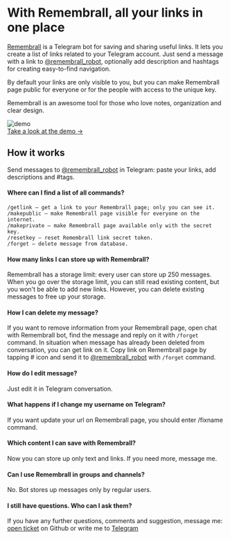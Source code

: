 # With Remembrall, all your links in one place

[Remembrall](https://remembrall.app) is a Telegram bot for saving and sharing useful links. It lets you create a list of links related to your Telegram account. Just send a message with a link to [@remembrall_robot](https://t.me/remembrall_robot), optionally add description and hashtags for creating easy-to-find navigation. 

By default your links are only visible to you, but you can make Remembrall page public for everyone or for the people with access to the unique key. 

Remembrall is an awesome tool for those who love notes, organization and clear design. 

![demo](https://user-images.githubusercontent.com/454185/67796573-dc615600-fab2-11e9-9ddb-5c6b40ef73f3.png)
   
[Take a look at the demo →](https://remembrall.app/temenkova)


## How it works 

Send messages to [@remembrall_robot](https://t.me/remembrall_robot) in Telegram: paste your links, add descriptions and #tags. 

#### Where can I find a list of all commands?

```
/getlink — get a link to your Remembrall page; only you can see it.  
/makepublic — make Remembrall page visible for everyone on the internet. 
/makeprivate — make Remembrall page available only with the secret key.  
/resetkey — reset Remembrall link secret token.
/forget — delete message from database.
```
 
#### How many links I can store up with Remembrall?

Remembrall has a storage limit: every user can store up 250 messages. When you go over the storage limit, you can still read existing content, but you won't be able to add new links. However, you can delete existing messages to free up your storage.

#### How I can delete my message? 

If you want to remove information from your Remembrall page, open chat with Remembrall bot, find the message and reply on it with `/forget` command. In situation when message has already been deleted from conversation, you can get link on it. Copy link on Remembrall page by tapping # icon and send it to [@remembrall_robot](https://t.me/remembrall_robot) with `/forget` command.

#### How do I edit message? 

Just edit it in Telegram conversation. 

#### What happens if I change my username on Telegram?

If you want update your url on Remembrall page, you should enter /fixname command.

#### Which content I can save with Remembrall? 

Now you can store up only text and links. If you need more, message me.

#### Can I use Remembrall in groups and channels?

No. Bot stores up messages only by regular users.

#### I still have questions. Who can I ask them?
If you have any further questions, comments and suggestion, message me: [open ticket](https://github.com/antonlukin/remembrall/issues/new) on Github or write me to [Telegram](https://t.me/lukin)
